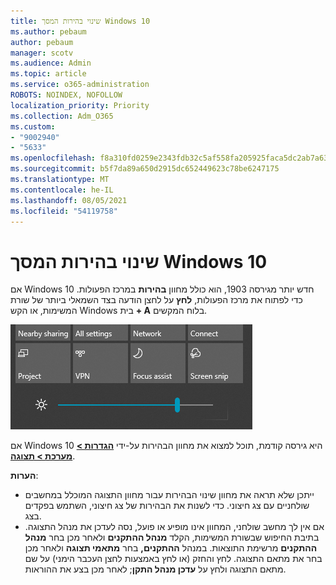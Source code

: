 ```yaml
---
title: שינוי בהירות המסך Windows 10
ms.author: pebaum
author: pebaum
manager: scotv
ms.audience: Admin
ms.topic: article
ms.service: o365-administration
ROBOTS: NOINDEX, NOFOLLOW
localization_priority: Priority
ms.collection: Adm_O365
ms.custom:
- "9002940"
- "5633"
ms.openlocfilehash: f8a310fd0259e2343fdb32c5af558fa205925faca5dc2ab7a637e0de1a5fbd20
ms.sourcegitcommit: b5f7da89a650d2915dc652449623c78be6247175
ms.translationtype: MT
ms.contentlocale: he-IL
ms.lasthandoff: 08/05/2021
ms.locfileid: "54119758"
---
```

# <a name="change-screen-brightness-in-windows-10"></a>שינוי בהירות המסך Windows 10

אם Windows 10 חדש יותר מגירסה 1903, הוא כולל מחוון **בהירות** במרכז הפעולות. כדי לפתוח את מרכז הפעולות, **לחץ** על לחצן הודעה בצד השמאלי ביותר של שורת המשימות, או הקש Windows בית **+ A** בלוח המקשים.

![מחוון בהירות](media/brightness-slider.png)

אם Windows 10 היא גירסה קודמת, תוכל למצוא את מחוון הבהירות על-ידי **[הגדרות > מערכת > תצוגה](ms-settings:display?activationSource=GetHelp)**.

**הערות**:

- ייתכן שלא תראה את מחוון שינוי הבהירות עבור מחוון התצוגה המוכלל במחשבים שולחניים עם צג חיצוני. כדי לשנות את הבהירות של צג חיצוני, השתמש בפקדים בצג.
- אם אין לך מחשב שולחני, המחוון אינו מופיע או פועל, נסה לעדכן את מנהל התצוגה. בתיבת החיפוש שבשורת המשימות, הקלד **מנהל ההתקנים** ולאחר מכן בחר **מנהל ההתקנים** מרשימת התוצאות. במנהל **ההתקנים,** בחר **מתאמי תצוגה** ולאחר מכן בחר את מתאם התצוגה. לחץ והחזק (או לחץ באמצעות לחצן העכבר הימני) על שם מתאם התצוגה ולחץ על **עדכן מנהל התקן**; לאחר מכן בצע את ההוראות.
